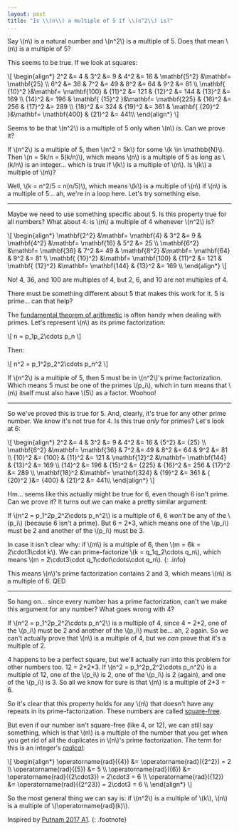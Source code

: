 ```yaml
---
layout: post
title: "Is \\(n\\) a multiple of 5 if \\(n^2\\) is?"
...
```


Say \\(n\\) is a natural number and \\(n^2\\) is a multiple of 5. Does that
mean \\(n\\) is a multiple of 5?

This seems to be true. If we look at squares:

<div>
\[
\begin{align*}
2^2 &= 4 & 3^2 &= 9 & 4^2 &= 16 & \mathbf{5^2} &\mathbf= \mathbf{25} \\
6^2 &= 36 & 7^2 &= 49 & 8^2 &= 64 & 9^2 &= 81 \\
\mathbf{ {10}^2 }&\mathbf= \mathbf{100} & {11}^2 &= 121 & {12}^2 &= 144 & {13}^2 &= 169 \\
{14}^2 &= 196 & \mathbf{ {15}^2 }&\mathbf= \mathbf{225} & {16}^2 &= 256 & {17}^2 &= 289 \\
{18}^2 &= 324 & {19}^2 &= 361 & \mathbf{ {20}^2 }&\mathbf= \mathbf{400} & {21}^2 &= 441\\
\end{align*}
\]
</div>

Seems to be that \\(n^2\\) is a multiple of 5 only when \\(n\\) is. Can we prove it?

If \\(n^2\\) is a multiple of 5, then \\(n^2 = 5k\\) for some \\(k \in
\mathbb{N}\\). Then \\(n = 5k/n = 5(k/n)\\), which means \\(n\\) is a multiple of
5 as long as \\(k/n\\) is an integer... which is true if \\(k\\) is a multiple of
\\(n\\). Is \\(k\\) a multiple of \\(n\\)?

Well, \\(k = n^2/5 = n(n/5)\\), which means \\(k\\) is a multiple of \\(n\\)
if \\(n\\) is a multiple of 5... ah, we're in a loop here. Let's try
something else.

---

Maybe we need to use something specific about 5. Is this property true for all
numbers? What about 4: is \\(n\\) a multiple of 4 whenever \\(n^2\\) is?

<div>
\[
\begin{align*}
\mathbf{2^2} &\mathbf= \mathbf{4} & 3^2 &= 9 & \mathbf{4^2} &\mathbf= \mathbf{16} & 5^2 &= 25 \\
\mathbf{6^2} &\mathbf= \mathbf{36} & 7^2 &= 49 & \mathbf{8^2} &\mathbf= \mathbf{64} & 9^2 &= 81 \\
\mathbf{ {10}^2} &\mathbf= \mathbf{100} & {11}^2 &= 121 & \mathbf{ {12}^2} &\mathbf= \mathbf{144} & {13}^2 &= 169 \\
\end{align*}
\]
</div>

No! 4, 36, and 100 are multiples of 4, but 2, 6, and 10 are not multiples of 4.

There must be something different about 5 that makes this work for it. 5 is prime... can that help?

The [fundamental theorem of
arithmetic](https://en.wikipedia.org/wiki/Fundamental_theorem_of_arithmetic)
is often handy when dealing with primes. Let's represent \\(n\\) as its prime
factorization:

<div>
\[
n = p_1p_2\cdots p_n
\]
</div>

Then:

<div>
\[
n^2 = p_1^2p_2^2\cdots p_n^2
\]
</div>

If \\(n^2\\) is a multiple of 5, then 5 must be in \\(n^2\\)'s prime
factorization. Which means 5 must be one of the primes \\(p_i\\), which in
turn means that \\(n\\) itself must also have \\(5\\) as a factor. Woohoo!

---

So we've proved this is true for 5. And, clearly, it's true for any other
prime number. We know it's not true for 4. Is this true _only_ for primes?
Let's look at 6:

<div>
\[
\begin{align*}
2^2 &= 4 & 3^2 &= 9 & 4^2 &= 16 & {5^2} &= {25} \\
\mathbf{6^2} &\mathbf= \mathbf{36} & 7^2 &= 49 & 8^2 &= 64 & 9^2 &= 81 \\
{10}^2 &= {100} & {11}^2 &= 121 & \mathbf{12}^2 &\mathbf= \mathbf{144} & {13}^2 &= 169 \\
{14}^2 &= 196 &  {15}^2 &= {225} & {16}^2 &= 256 & {17}^2 &= 289 \\
\mathbf{18}^2 &\mathbf= \mathbf{324} & {19}^2 &= 361 & { {20}^2 }&= {400} & {21}^2 &= 441\\
\end{align*}
\]
</div>

Hm... seems like this actually might be true for 6, even though 6 isn't
prime. Can we prove it? It turns out we can make a pretty similar argument:

If \\(n^2 = p_1^2p_2^2\cdots p_n^2\\) is a multiple of 6, 6 _won't_ be any of
the \\(p_i\\) (because 6 isn't a prime). But 6 = 2\*3, which means one of the
\\(p_i\\) must be 2 and another of the \\(p_i\\) must be 3.

In case it isn't clear why: if \\(m\\) is a multiple of 6, then \\(m = 6k = 2\cdot3\cdot k\\). We can prime-factorize \\(k = q_1q_2\cdots q_n\\), which means \\(m = 2\cdot3\cdot q_1\cdot\cdots\cdot q_n\\).
{: .info}

This means \\(n\\)'s prime factorization contains 2 and 3, which means
\\(n\\) is a multiple of 6. QED

---

So hang on... since every number has a prime factorization, can't we make
this argument for any number? What goes wrong with 4?

If \\(n^2 = p_1^2p_2^2\cdots p_n^2\\) is a multiple of 4, since 4 = 2\*2, one
of the \\(p_i\\) must be 2 and another of the \\(p_i\\) must be... ah, 2
again. So we can't actually prove that \\(n\\) is a multiple of 4, but we
_can_ prove that it's a multiple of 2.

4 happens to be a perfect square, but we'll actually run into this problem
for other numbers too. 12 = 2\*2\*3. If \\(n^2 = p_1^2p_2^2\cdots p_n^2\\) is
a multiple of 12, one of the \\(p_i\\) is 2, one of the \\(p_i\\) is 2
(again), and one of the \\(p_i\\) is 3. So all we know for sure is that
\\(n\\) is a multiple of 2*3 = 6.

So it's clear that this property holds for any \\(n\\) that doesn't have any
repeats in its prime-factorization. These numbers are called
[square-free](https://en.wikipedia.org/wiki/Square-free_integer).

But even if our number isn't square-free (like 4, or 12), we can still say
something, which is that \\(n\\) is a multiple of the number that you get when
you get rid of all the duplicates in \\(n\\)'s prime factorization. The term
for this is an integer's
[_radical_](https://en.wikipedia.org/wiki/Radical_of_an_integer):

<div>
\[
\begin{align*}
\operatorname{rad}({4}) &= \operatorname{rad}({2^2}) = 2 \\
\operatorname{rad}({5}) &= 5 \\
\operatorname{rad}({6}) &= \operatorname{rad}({2\cdot3}) = 2\cdot3 = 6 \\
\operatorname{rad}({12}) &= \operatorname{rad}({2^23}) = 2\cdot3 = 6 \\
\end{align*}
\]
</div>

So the most general thing we can say is: if \\(n^2\\) is a multiple of \\(k\\), \\(n\\) is a multiple of \\(\operatorname{rad}(k)\\).

Inspired by [Putnam 2017 A1](https://www.youtube.com/watch?v=WFTw_3J2HU4).
{: .footnote}
